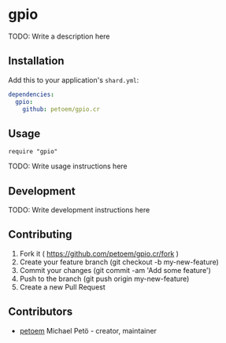 # gpio

TODO: Write a description here

## Installation

Add this to your application's `shard.yml`:

```yaml
dependencies:
  gpio:
    github: petoem/gpio.cr
```

## Usage

```crystal
require "gpio"
```

TODO: Write usage instructions here

## Development

TODO: Write development instructions here

## Contributing

1. Fork it ( https://github.com/petoem/gpio.cr/fork )
2. Create your feature branch (git checkout -b my-new-feature)
3. Commit your changes (git commit -am 'Add some feature')
4. Push to the branch (git push origin my-new-feature)
5. Create a new Pull Request

## Contributors

- [petoem](https://github.com/petoem) Michael Petö - creator, maintainer
